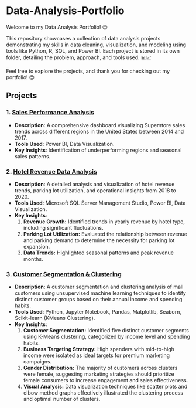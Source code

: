# Data-Analysis-Portfolio

Welcome to my Data Analysis Portfolio! 😊

This repository showcases a collection of data analysis projects demonstrating my skills in data cleaning, visualization, and modeling using tools like Python, R, SQL, and Power BI. Each project is stored in its own folder, detailing the problem, approach, and tools used. 📊📈

Feel free to explore the projects, and thank you for checking out my portfolio! 😊

## Projects

### 1. [Sales Performance Analysis](Sales_Performance_Dashboard/)
   - **Description**: A comprehensive dashboard visualizing Superstore sales trends across different regions in the United States between 2014 and 2017.
   - **Tools Used**: Power BI, Data Visualization.
   - **Key Insights**: Identification of underperforming regions and seasonal sales patterns.

### 2. [Hotel Revenue Data Analysis](Hotel_Revenue_Dashboard/)
   - **Description**: A detailed analysis and visualization of hotel revenue trends, parking lot utilization, and operational insights from 2018 to 2020.
   - **Tools Used**: Microsoft SQL Server Management Studio, Power BI, Data Visualization.
   - **Key Insights**:
     1. **Revenue Growth:** Identified trends in yearly revenue by hotel type, including  significant fluctuations.
     2. **Parking Lot Utilization:** Evaluated the relationship between revenue and parking demand to determine the necessity for parking lot expansion.
     3. **Data Trends:** Highlighted seasonal patterns and peak revenue months.

### 3. [Customer Segmentation & Clustering](Shopping_Mall_Customer_Clustering/)
   - **Description**: A customer segmentation and clustering analysis of mall customers using unsupervised machine learning techniques to identify distinct customer groups based on their annual income and spending habits.
   - **Tools Used**: Python, Jupyter Notebook, Pandas, Matplotlib, Seaborn, Scikit-learn (KMeans Clustering).
   - **Key Insights**:
     1. **Customer Segmentation:** Identified five distinct customer segments using K-Means clustering, categorized by income level and spending habits.
     2. **Business Targeting Strategy:** High spenders with mid-to-high income were isolated as ideal targets for premium marketing campaigns.
     3. **Gender Distribution:** The majority of customers across clusters were female, suggesting marketing strategies should prioritize female consumers to increase engagement and sales effectiveness.
     4. **Visual Analysis:** Data visualization techniques like scatter plots and elbow method graphs effectively illustrated the clustering process and optimal number of clusters.
